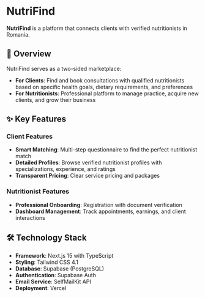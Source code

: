 # NutriFind

**NutriFind** is a platform that connects clients with verified nutritionists in Romania.

## 🎯 Overview

NutriFind serves as a two-sided marketplace:

- **For Clients**: Find and book consultations with qualified nutritionists based on specific health goals, dietary requirements, and preferences
- **For Nutritionists**: Professional platform to manage practice, acquire new clients, and grow their business

## ✨ Key Features

### Client Features
- **Smart Matching**: Multi-step questionnaire to find the perfect nutritionist match
- **Detailed Profiles**: Browse verified nutritionist profiles with specializations, experience, and ratings
- **Transparent Pricing**: Clear service pricing and packages

### Nutritionist Features
- **Professional Onboarding**: Registration with document verification
- **Dashboard Management**: Track appointments, earnings, and client interactions

## 🛠 Technology Stack

- **Framework**: Next.js 15 with TypeScript
- **Styling**: Tailwind CSS 4.1
- **Database**: Supabase (PostgreSQL)
- **Authentication**: Supabase Auth
- **Email Service**: SelfMailKit API
- **Deployment**: Vercel